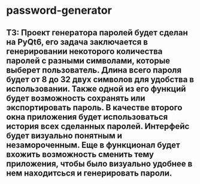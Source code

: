# password-generator

## ТЗ: Проект генератора паролей будет сделан на PyQt6, его задача заключается в генерировании некоторого количества паролей с разными символами, которые выберет пользователь. Длина всего пароля будет от 8 до 32 двух символов для удобства в использовании. Также одной из его функций будет возможность сохранять или экспортировать пароль. В качестве второго окна приложения будет использоваться история всех сделанных паролей. Интерфейс будет визуально понятным и незамороченным. Еще в функционал будет вхожить возможность сменить тему приложения, чтобы было визуально удобнее в нем находитсься и генерировать пароли.
